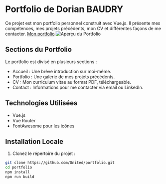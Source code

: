 # Portfolio de Dorian BAUDRY

Ce projet est mon portfolio personnel construit avec Vue.js. Il présente mes compétences, mes projets précédents, mon CV et différentes façons de me contacter.
 [Mon portfolio](https://onited.github.io/My_Portfolio/#/)
![Aperçu du Portfolio](https://i.postimg.cc/3RPNKmVK/Screenshot-2023-11-03-at-16-46-16.png)

## Sections du Portfolio

Le portfolio est divisé en plusieurs sections :

- Accueil : Une brève introduction sur moi-même.
- Portfolio : Une galerie de mes projets précédents.
- CV : Mon curriculum vitae au format PDF, téléchargeable.
- Contact : Informations pour me contacter via email ou LinkedIn.

## Technologies Utilisées

- Vue.js
- Vue Router
- FontAwesome pour les icônes

## Installation Locale

1. Clonez le répertoire du projet :

```bash
git clone https://github.com/Onited/portfolio.git
cd portfolio
npm install
npm run build
